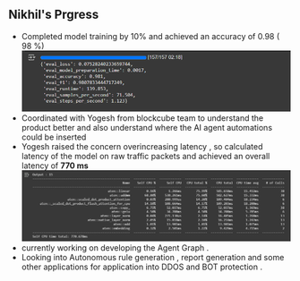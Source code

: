 ## Nikhil's Prgress 

- Completed model training by 10% and achieved an accuracy of 0.98 ( 98 %) ![image](accuracy.png)
- Coordinated with Yogesh from blockcube team to understand the product better and also understand where the AI agent automations could be inserted 
- Yogesh raised the concern overincreasing latency , so calculated latency of the model on raw traffic packets  and achieved an overall latency of **770 ms** 
![image](picture_latency.png)
- currently working on developing the Agent Graph . 
- Looking into Autonomous rule generation , report generation and some other applications for application into DDOS and BOT protection . 